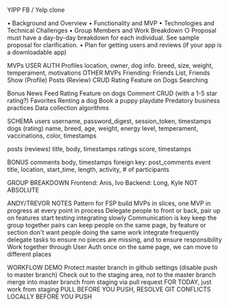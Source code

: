 YIPP
FB / Yelp clone


• Background and Overview
• Functionality and MVP
• Technologies and Technical Challenges
• Group Members and Work Breakdown
	○ Proposal must have a day-by-day breakdown for each individual. See sample proposal for clarification.
• Plan for getting users and reviews (if your app is a downloadable app)


MVPs
USER AUTH
	Profiles
		location, owner, dog info.
		breed, size, weight, temperament, motivations
OTHER MVPs
	Friending: Friends List, Friends Show (Profile)
	Posts (Review) CRUD
	Rating Feature on Dogs
	Searching

Bonus
	News Feed
	Rating Feature on dogs
	Comment CRUD (with a 1-5 star rating?)
	Favorites
	Renting a dog
	Book a puppy playdate
	Predatory business practices
	Data collection algorithms


SCHEMA
users
	username, password_digest, session_token, timestamps
dogs (rating)
	name, breed, age, weight, energy level, temperament, vaccinations, color, timestamps
    
posts (reviews)
	title, body, timestamps
ratings
	score, timestamps
	
BONUS
comments
	body, timestamps
	foreign key: post_comments
event
	title, location, start_time, length, activity, # of participants
	
	
GROUP BREAKDOWN
Frontend: Anis, Ivo
Backend: Long, Kyle
NOT ABSOLUTE
	
	
ANDY/TREVOR NOTES
Pattern for FSP
	build MVPs in slices, one MVP in progress at every point in process
Delegate people to front or back, pair up on features
	start testing integrating slowly
Communication is key
	keep the group together
	pairs can keep people on the same page, by feature or section
	don't want people doing the same work
	integrate frequently
	delegate tasks to ensure no pieces are missing, and to ensure responsibility
Work together through User Auth
	once on the same page, we can move to different places
	

WORKFLOW DEMO
	Protect master branch in github settings (disable push to master branch)
	Check out to the staging area, not to the master branch
	merge into master branch from staging via pull request
	FOR TODAY, just work from staging
	PULL BEFORE YOU PUSH, RESOLVE GIT CONFLICTS LOCALLY BEFORE YOU PUSH

